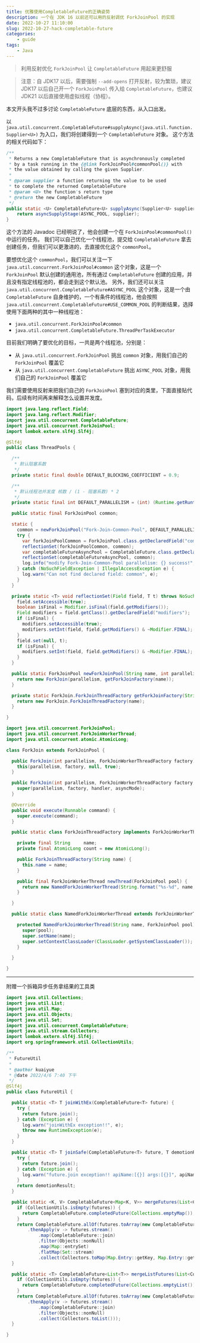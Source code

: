 ```yaml
---
title: 优雅使用CompletableFuture的正确姿势
description: 一个在 JDK 16 以前还可以用的反射调优 ForkJoinPool 的实现
date: 2022-10-27 11:10:00
slug: 2022-10-27-hack-completable-future
categories:
    - guide
tags:
    - Java
---
```


> 利用反射优化 `ForkJoinPool` 让 `CompletableFuture` 用起来更舒服

> 注意：自 JDK17 以后，需要强制 `--add-opens` 打开反射，较为繁琐，建议 JDK17 以后自己开一个 `ForkJoinPool` 传入给 `CompletableFuture`，也建议 JDK21 以后直接使用虚拟线程（协程）。

本文开头我不过多讨论 `CompletableFuture` 底层的东西，从入口出发。

以 `java.util.concurrent.CompletableFuture#supplyAsync(java.util.function.Supplier<U>)` 为入口，我们将创建得到一个 `CompletableFuture` 对象。
这个方法的相关代码如下：

```java
/**
 * Returns a new CompletableFuture that is asynchronously completed
 * by a task running in the {@link ForkJoinPool#commonPool()} with
 * the value obtained by calling the given Supplier.
 *
 * @param supplier a function returning the value to be used
 * to complete the returned CompletableFuture
 * @param <U> the function's return type
 * @return the new CompletableFuture
 */
public static <U> CompletableFuture<U> supplyAsync(Supplier<U> supplier) {
    return asyncSupplyStage(ASYNC_POOL, supplier);
}
```

这个方法的 Javadoc 已经明说了，他会创建一个在 `ForkJoinPool#commonPool()` 中运行的任务。
我们可以自己优化一个线程池，提交给 `CompletableFuture` 拿去创建任务，但我们可以更激进的，去直接优化这个 `commonPool`。

要想优化这个 `commonPool`，我们可以关注一下 `java.util.concurrent.ForkJoinPool#common` 这个对象，这是一个 `ForkJoinPool` 默认创建的通用池，所有通过 `CompletableFuture` 创建的应用，并且没有指定线程池的，都会走到这个默认池。
另外，我们还可以关注 `java.util.concurrent.CompletableFuture#ASYNC_POOL` 这个对象，这是一个由 `CompletableFuture` 自身维护的，一个有条件的线程池，他会按照 `java.util.concurrent.CompletableFuture#USE_COMMON_POOL` 的判断结果，选择使用下面两种的其中一种线程池：

-   `java.util.concurrent.ForkJoinPool#common`
-   `java.util.concurrent.CompletableFuture.ThreadPerTaskExecutor`

目前我们明确了要优化的目标，一共是两个线程池，分别是：

-   从 `java.util.concurrent.ForkJoinPool` 挑出 `common` 对象，用我们自己的 `ForkJoinPool` 覆盖它
-   从 `java.util.concurrent.CompletableFuture` 挑出 `ASYNC_POOL` 对象，用我们自己的 `ForkJoinPool` 覆盖它

我们需要使用反射来把我们自己的 `ForkJoinPool` 塞到对应的类里，下面直接贴代码，后续有时间再来解释怎么设置并发度。

```java
import java.lang.reflect.Field;
import java.lang.reflect.Modifier;
import java.util.concurrent.CompletableFuture;
import java.util.concurrent.ForkJoinPool;
import lombok.extern.slf4j.Slf4j;

@Slf4j
public class ThreadPools {

  /**
   * 默认阻塞系数
   */
  private static final double DEFAULT_BLOCKING_COEFFICIENT = 0.9;

  /**
   * 默认线程池并发度 核数 / (1 - 阻塞系数) * 2
   */
  private static final int DEFAULT_PARALLELISM = (int) (Runtime.getRuntime().availableProcessors() / (1 - DEFAULT_BLOCKING_COEFFICIENT)) * 2;

  public static final ForkJoinPool common;

  static {
    common = newForkJoinPool("Fork-Join-Common-Pool", DEFAULT_PARALLELISM);
    try {
      var forkJoinPoolCommon = ForkJoinPool.class.getDeclaredField("common");
      reflectionSet(forkJoinPoolCommon, common);
      var completableFutureAsyncPool = CompletableFuture.class.getDeclaredField("ASYNC_POOL");
      reflectionSet(completableFutureAsyncPool, common);
      log.info("modify Fork-Join-Common-Pool parallelism: {} success!", DEFAULT_PARALLELISM);
    } catch (NoSuchFieldException | IllegalAccessException e) {
      log.warn("Can not find declared field: common", e);
    }
  }

  private static <T> void reflectionSet(Field field, T t) throws NoSuchFieldException, IllegalAccessException {
    field.setAccessible(true);
    boolean isFinal = Modifier.isFinal(field.getModifiers());
    Field modifiers = field.getClass().getDeclaredField("modifiers");
    if (isFinal) {
      modifiers.setAccessible(true);
      modifiers.setInt(field, field.getModifiers() & ~Modifier.FINAL);
    }
    field.set(null, t);
    if (isFinal) {
      modifiers.setInt(field, field.getModifiers() & ~Modifier.FINAL);
    }
  }

  public static ForkJoinPool newForkJoinPool(String name, int parallelism) {
    return new ForkJoin(parallelism, getForkJoinFactory(name));
  }

  private static ForkJoin.ForkJoinThreadFactory getForkJoinFactory(String name) {
    return new ForkJoin.ForkJoinThreadFactory(name);
  }

}
```

```java
import java.util.concurrent.ForkJoinPool;
import java.util.concurrent.ForkJoinWorkerThread;
import java.util.concurrent.atomic.AtomicLong;

class ForkJoin extends ForkJoinPool {

  public ForkJoin(int parallelism, ForkJoinWorkerThreadFactory factory) {
    this(parallelism, factory, null, true);
  }

  public ForkJoin(int parallelism, ForkJoinWorkerThreadFactory factory, Thread.UncaughtExceptionHandler handler, boolean asyncMode) {
    super(parallelism, factory, handler, asyncMode);
  }

  @Override
  public void execute(Runnable command) {
    super.execute(command);
  }

  public static class ForkJoinThreadFactory implements ForkJoinWorkerThreadFactory {

    private final String     name;
    private final AtomicLong count = new AtomicLong();

    public ForkJoinThreadFactory(String name) {
      this.name = name;
    }

    public final ForkJoinWorkerThread newThread(ForkJoinPool pool) {
      return new NamedForkJoinWorkerThread(String.format("%s-%d", name, count.incrementAndGet()), pool);
    }

  }

  public static class NamedForkJoinWorkerThread extends ForkJoinWorkerThread {

    protected NamedForkJoinWorkerThread(String name, ForkJoinPool pool) {
      super(pool);
      super.setName(name);
      super.setContextClassLoader(ClassLoader.getSystemClassLoader());
    }

  }

}
```

---

附赠一个拆箱异步任务拿结果的工具类

```java
import java.util.Collections;
import java.util.List;
import java.util.Map;
import java.util.Objects;
import java.util.Set;
import java.util.concurrent.CompletableFuture;
import java.util.stream.Collectors;
import lombok.extern.slf4j.Slf4j;
import org.springframework.util.CollectionUtils;

/**
 * FutureUtil
 *
 * @author kuaiyue
 * @date 2022/4/6 7:40 下午
 */
@Slf4j
public class FutureUtil {

  public static <T> T joinWithEx(CompletableFuture<T> future) {
    try {
      return future.join();
    } catch (Exception e) {
      log.warn("joinWithEx exception!!", e);
      throw new RuntimeException(e);
    }
  }

  public static <T> T joinSafe(CompletableFuture<T> future, T demotionResult, String apiName, Object... args) {
    try {
      return future.join();
    } catch (Exception e) {
      log.warn("future.join exception!! apiName:[{}] args:[{}]", apiName, args, e);
    }
    return demotionResult;
  }

  public static <K, V> CompletableFuture<Map<K, V>> mergeFutures(List<CompletableFuture<Map<K, V>>> futures) {
    if (CollectionUtils.isEmpty(futures)) {
      return CompletableFuture.completedFuture(Collections.emptyMap());
    }
    return CompletableFuture.allOf(futures.toArray(new CompletableFuture[0]))
        .thenApply(v -> futures.stream()
            .map(CompletableFuture::join)
            .filter(Objects::nonNull)
            .map(Map::entrySet)
            .flatMap(Set::stream)
            .collect(Collectors.toMap(Map.Entry::getKey, Map.Entry::getValue, (k1, k2) -> k2)));
  }

  public static <T> CompletableFuture<List<T>> mergeListFutures(List<CompletableFuture<T>> futures) {
    if (CollectionUtils.isEmpty(futures)) {
      return CompletableFuture.completedFuture(Collections.emptyList());
    }
    return CompletableFuture.allOf(futures.toArray(new CompletableFuture[0]))
        .thenApply(v -> futures.stream()
            .map(CompletableFuture::join)
            .filter(Objects::nonNull)
            .collect(Collectors.toList()));
  }

}
```
